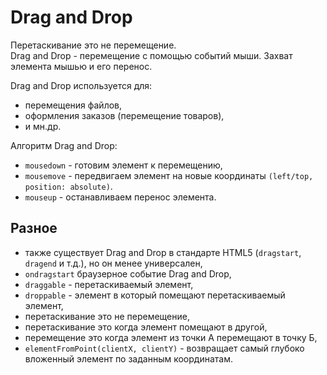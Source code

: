 # Drag and Drop
Перетаскивание это не перемещение.  
Drag and Drop - перемещение с помощью событий мыши. Захват элемента мышью и его перенос.

Drag and Drop используется для:
- перемещения файлов,
- оформления заказов (перемещение товаров),
- и мн.др.

Алгоритм Drag and Drop:
- `mousedown` - готовим элемент к перемещению,
- `mousemove` - передвигаем элемент на новые координаты `(left/top, position: absolute)`.
- `mouseup`   - останавливаем перенос элемента.

## Разное
- также существует Drag and Drop в стандарте HTML5 (`dragstart`, `dragend` и т.д.), но он менее универсален,
- `ondragstart` браузерное событие Drag and Drop,
- `draggable` - перетаскиваемый элемент,
- `droppable` - элемент в который помещают перетаскиваемый элемент,
- перетаскивание это не перемещение,
- перетаскивание это когда элемент помещают в другой,
- перемещение это когда элемент из точки А перемещают в точку Б,
- `elementFromPoint(clientX, clientY)` - возвращает самый глубоко вложенный элемент по заданным координатам.

